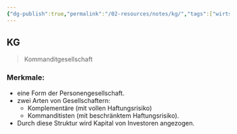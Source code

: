 ```yaml
---
{"dg-publish":true,"permalink":"/02-resources/notes/kg/","tags":["wirtschaft/bwl"],"noteIcon":"","updated":"2025-09-27T01:32:44.000+02:00"}
---
```


## KG 
> Kommanditgesellschaft

### Merkmale:

- eine Form der Personengesellschaft.
- zwei Arten von Gesellschaftern:
	- Komplementäre (mit vollen Haftungsrisiko)
	- Kommanditisten (mit beschränktem Haftungsrisiko).
- Durch diese Struktur wird Kapital von Investoren angezogen.